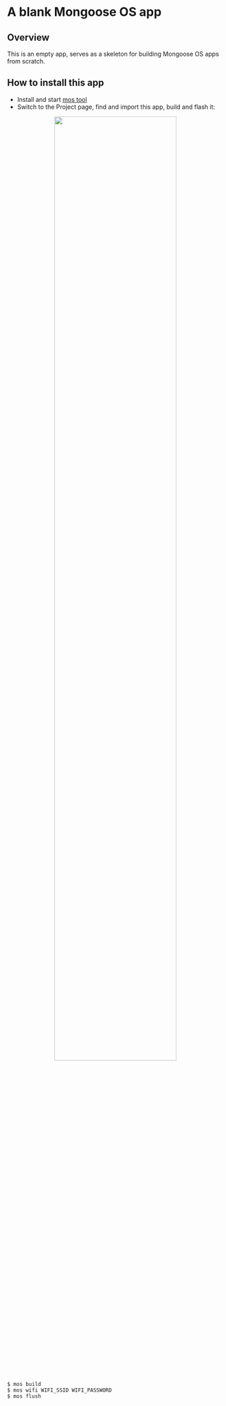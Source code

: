 # A blank Mongoose OS app

## Overview

This is an empty app, serves as a skeleton for building Mongoose OS
apps from scratch.

## How to install this app

* Install and start [mos tool](https://mongoose-os.com/software.html)
* Switch to the Project page, find and import this app, build and flash it:

<p align="center">
  <img src="https://mongoose-os.com/images/app1.gif" width="75%">
</p>

```
$ mos build
$ mos wifi WIFI_SSID WIFI_PASSWORD
$ mos flush
```
